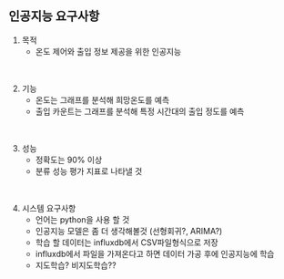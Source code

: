 ## 인공지능 요구사항

1. 목적
    - 온도 제어와 출입 정보 제공을 위한 인공지능
<br>

2. 기능
    - 온도는 그래프를 분석해 희망온도를 예측
    - 출입 카운트는 그래프를 분석해 특정 시간대의 출입 정도를 예측
<br>

3. 성능
    - 정확도는 90% 이상
    - 분류 성능 평가 지표로 나타낼 것
<br>

4. 시스템 요구사항
    - 언어는 python을 사용 할 것
    - 인공지능 모델은 좀 더 생각해볼것 (선형회귀?, ARIMA?)
    - 학습 할 데이터는 influxdb에서 CSV파일형식으로 저장
    - influxdb에서 파일을 가져온다고 하면 데이터 가공 후에 인공지능에 학습
    - 지도학습? 비지도학습??
